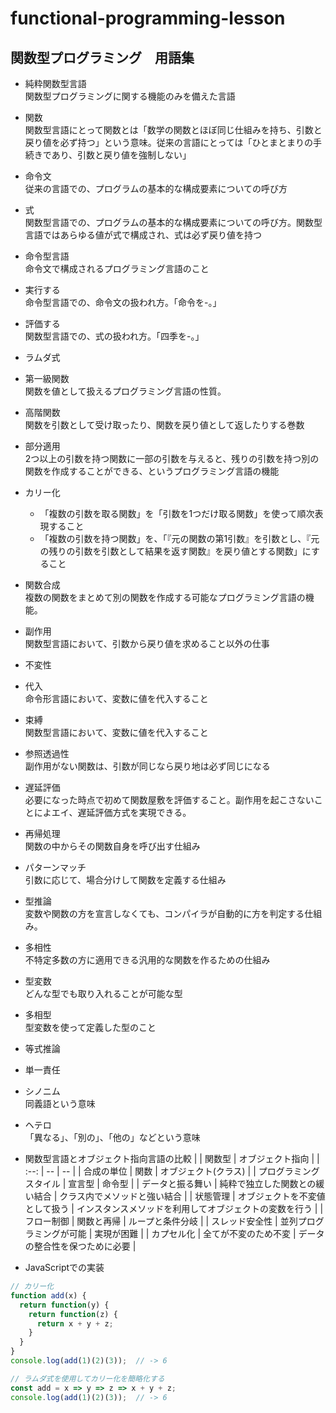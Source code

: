 # functional-programming-lesson

## 関数型プログラミング　用語集

- 純粋関数型言語  
関数型プログラミングに関する機能のみを備えた言語
- 関数  
関数型言語にとって関数とは「数学の関数とほぼ同じ仕組みを持ち、引数と戻り値を必ず持つ」という意味。従来の言語にとっては「ひとまとまりの手続きであり、引数と戻り値を強制しない」
- 命令文  
従来の言語での、プログラムの基本的な構成要素についての呼び方
- 式  
関数型言語での、プログラムの基本的な構成要素についての呼び方。関数型言語ではあらゆる値が式で構成され、式は必ず戻り値を持つ
- 命令型言語  
命令文で構成されるプログラミング言語のこと
- 実行する  
命令型言語での、命令文の扱われ方。「命令を-。」
- 評価する  
関数型言語での、式の扱われ方。「四季を-。」
- ラムダ式  
  
- 第一級関数  
関数を値として扱えるプログラミング言語の性質。
- 高階関数  
関数を引数として受け取ったり、関数を戻り値として返したりする巻数
- 部分適用  
2つ以上の引数を持つ関数に一部の引数を与えると、残りの引数を持つ別の関数を作成することができる、というプログラミング言語の機能
- カリー化  
  - 「複数の引数を取る関数」を「引数を1つだけ取る関数」を使って順次表現すること
  - 「複数の引数を持つ関数」を、「『元の関数の第1引数』を引数とし、『元の残りの引数を引数として結果を返す関数』を戻り値とする関数」にすること
- 関数合成  
複数の関数をまとめて別の関数を作成する可能なプログラミング言語の機能。
- 副作用  
関数型言語において、引数から戻り値を求めること以外の仕事
- 不変性  
  
- 代入  
命令形言語において、変数に値を代入すること
- 束縛  
関数型言語において、変数に値を代入すること
- 参照透過性  
副作用がない関数は、引数が同じなら戻り地は必ず同じになる
- 遅延評価  
必要になった時点で初めて関数屋敷を評価すること。副作用を起こさないことによエイ、遅延評価方式を実現できる。
- 再帰処理  
関数の中からその関数自身を呼び出す仕組み
- パターンマッチ  
引数に応じて、場合分けして関数を定義する仕組み
- 型推論  
変数や関数の方を宣言しなくても、コンパイラが自動的に方を判定する仕組み。
- 多相性  
不特定多数の方に適用できる汎用的な関数を作るための仕組み
- 型変数  
どんな型でも取り入れることが可能な型
- 多相型  
型変数を使って定義した型のこと
- 等式推論  
  
- 単一責任  
  
- シノニム  
同義語という意味
- ヘテロ  
「異なる」、「別の」、「他の」などという意味
  
- 関数型言語とオブジェクト指向言語の比較
  |  | 関数型 | オブジェクト指向 |
  | :--: | -- | -- |
  | 合成の単位 | 関数 | オブジェクト(クラス) |
  | プログラミングスタイル | 宣言型 | 命令型 |
  | データと振る舞い | 純粋で独立した関数との緩い結合 | クラス内でメソッドと強い結合 |
  | 状態管理 | オブジェクトを不変値として扱う | インスタンスメソッドを利用してオブジェクトの変数を行う |
  | フロー制御 | 関数と再帰 | ループと条件分岐 |
  | スレッド安全性 | 並列プログラミングが可能 | 実現が困難 |
  | カプセル化 | 全てが不変のため不変 | データの整合性を保つために必要 |

- JavaScriptでの実装
```JavaScript
// カリー化
function add(x) {
  return function(y) {
    return function(z) {
      return x + y + z;
    }
  }
}
console.log(add(1)(2)(3));  // -> 6

// ラムダ式を使用してカリー化を簡略化する
const add = x => y => z => x + y + z;
console.log(add(1)(2)(3));  // -> 6
```
